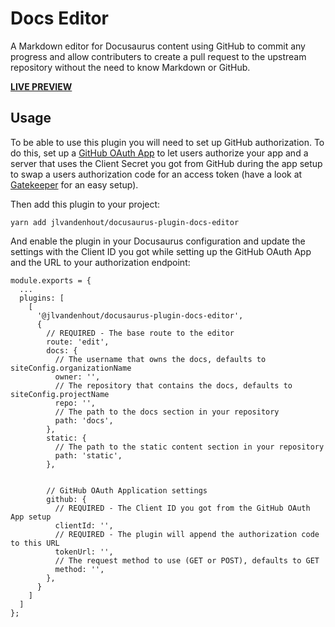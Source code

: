 # Docs Editor
A Markdown editor for Docusaurus content using GitHub to commit any progress and allow contributers to create a pull request to the upstream repository without the need to know Markdown or GitHub.

[**LIVE PREVIEW**](https://jlvandenhout.github.io/docusaurus-plugin-docs-editor)

## Usage
To be able to use this plugin you will need to set up GitHub authorization. To do this, set up a [GitHub OAuth App](https://docs.github.com/en/developers/apps/building-oauth-apps/creating-an-oauth-app) to let users authorize your app and a server that uses the Client Secret you got from GitHub during the app setup to swap a users authorization code for an access token (have a look at [Gatekeeper](https://github.com/prose/gatekeeper) for an easy setup).

Then add this plugin to your project:

```
yarn add jlvandenhout/docusaurus-plugin-docs-editor
```

And enable the plugin in your Docusaurus configuration and update the settings with the Client ID you got while setting up the GitHub OAuth App and the URL to your authorization endpoint:

```
module.exports = {
  ...
  plugins: [
    [
      '@jlvandenhout/docusaurus-plugin-docs-editor',
      {
        // REQUIRED - The base route to the editor
        route: 'edit',
        docs: {
          // The username that owns the docs, defaults to siteConfig.organizationName
          owner: '',
          // The repository that contains the docs, defaults to siteConfig.projectName
          repo: '',
          // The path to the docs section in your repository
          path: 'docs',
        },
        static: {
          // The path to the static content section in your repository
          path: 'static',
        },


        // GitHub OAuth Application settings
        github: {
          // REQUIRED - The Client ID you got from the GitHub OAuth App setup
          clientId: '',
          // REQUIRED - The plugin will append the authorization code to this URL
          tokenUrl: '',
          // The request method to use (GET or POST), defaults to GET
          method: '',
        },
      }
    ]
  ]
};
```